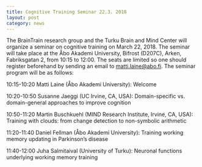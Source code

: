 ```yaml
---
title: Cognitive Training Seminar 22.3. 2018 
layout: post
category: news
---
```


The BrainTrain research group and the Turku Brain and Mind Center will organize a seminar on cognitive training on March 22, 2018. The seminar will take place at the Åbo Akademi University, Bifrost (D207C), Arken, Fabriksgatan 2, from 10:15 to 12:00. The seats are limited so one should register beforehand by sending an email to matti.laine@abo.fi. The seminar program will be as follows:


10:15-10:20 Matti Laine (Åbo Akademi University): Welcome

10:20-10:50 Susanne Jaeggi (UC Irvine, CA, USA):  Domain-specific vs. domain-general approaches to improve cognition

10:50-11:20 Martin Buschkuehl (MIND Research Institute, Irvine, CA, USA): Training with clouds: from change detection to non-symbolic arithmetic

11:20-11:40 Daniel Fellman (Åbo Akademi University): Training working memory updating in Parkinson’s disease

11:40-12:00 Juha Salmitaival (University of Turku): Neuronal functions underlying working memory training



